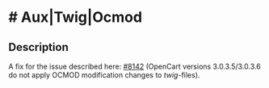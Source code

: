 # # Aux|Twig|Ocmod

## Description
A fix for the issue described here: [#8142](https://github.com/opencart/opencart/issues/8142) (OpenCart versions 3.0.3.5/3.0.3.6 do not apply OCMOD modification changes to *twig*-files).
